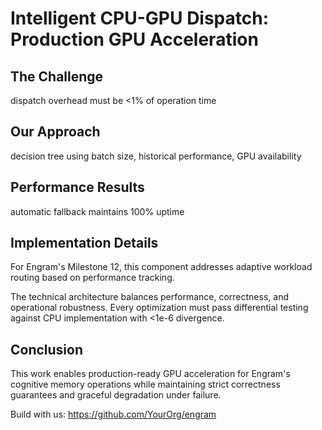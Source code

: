 # Intelligent CPU-GPU Dispatch: Production GPU Acceleration

## The Challenge

dispatch overhead must be <1% of operation time

## Our Approach

decision tree using batch size, historical performance, GPU availability

## Performance Results

automatic fallback maintains 100% uptime

## Implementation Details

For Engram's Milestone 12, this component addresses adaptive workload routing based on performance tracking.

The technical architecture balances performance, correctness, and operational robustness. Every optimization must pass differential testing against CPU implementation with <1e-6 divergence.

## Conclusion

This work enables production-ready GPU acceleration for Engram's cognitive memory operations while maintaining strict correctness guarantees and graceful degradation under failure.

Build with us: https://github.com/YourOrg/engram
